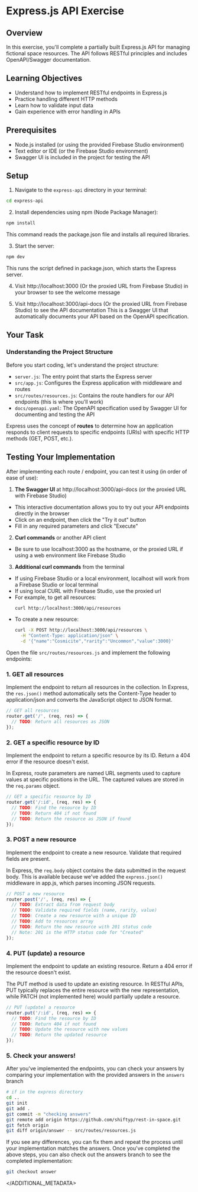 # Express.js API Exercise

## Overview

In this exercise, you'll complete a partially built Express.js API for managing fictional space resources. The API follows RESTful principles and includes OpenAPI/Swagger documentation.

## Learning Objectives

- Understand how to implement RESTful endpoints in Express.js
- Practice handling different HTTP methods
- Learn how to validate input data
- Gain experience with error handling in APIs

## Prerequisites

- Node.js installed (or using the provided Firebase Studio environment)
- Text editor or IDE (or the Firebase Studio environment)
- Swagger UI is included in the project for testing the API

## Setup

1. Navigate to the `express-api` directory in your terminal:
  ```bash
  cd express-api
  ```

2. Install dependencies using npm (Node Package Manager):
  ```bash
  npm install
  ```
  This command reads the package.json file and installs all required libraries.

3. Start the server:
  ```bash
  npm dev
  ```
  This runs the script defined in package.json, which starts the Express server.

4. Visit http://localhost:3000 (Or the proxied URL from Firebase Studio) in your browser to see the welcome message

5. Visit http://localhost:3000/api-docs (Or the proxied URL from Firebase Studio) to see the API documentation
  This is a Swagger UI that automatically documents your API based on the OpenAPI specification.

## Your Task

### Understanding the Project Structure

Before you start coding, let's understand the project structure:

- `server.js`: The entry point that starts the Express server
- `src/app.js`: Configures the Express application with middleware and routes
- `src/routes/resources.js`: Contains the route handlers for our API endpoints (this is where you'll work)
- `docs/openapi.yaml`: The OpenAPI specification used by Swagger UI for documenting and testing the API

Express uses the concept of **routes** to determine how an application responds to client requests to specific endpoints (URIs) with specific HTTP methods (GET, POST, etc.).

## Testing Your Implementation

After implementing each route / endpoint, you can test it using (in order of ease of use):

1. **The Swagger UI** at http://localhost:3000/api-docs (or the proxied URL with Firebase Studio)
  - This interactive documentation allows you to try out your API endpoints directly in the browser
  - Click on an endpoint, then click the "Try it out" button
  - Fill in any required parameters and click "Execute"

2. **Curl commands** or another API client
  - Be sure to use localhost:3000 as the hostname, or the proxied URL if using a web environment like Firebase Studio

3. **Additional curl commands** from the terminal
  - If using Firebase Studio or a local environment, localhost will work from a Firebase Studio or local terminal
  - If using local CURL with Firebase Studio, use the proxied url
  - For example, to get all resources:
    ```bash 
    curl http://localhost:3000/api/resources
    ```
  - To create a new resource:
    ```bash
    curl -X POST http://localhost:3000/api/resources \
      -H "Content-Type: application/json" \
      -d '{"name":"Cosmicite","rarity":"Uncommon","value":3000}'
    ```

Open the file `src/routes/resources.js` and implement the following endpoints:

### 1. GET all resources

Implement the endpoint to return all resources in the collection. In Express, the `res.json()` method automatically sets the Content-Type header to application/json and converts the JavaScript object to JSON format.

```javascript
// GET all resources
router.get('/', (req, res) => {
  // TODO: Return all resources as JSON
});
```

### 2. GET a specific resource by ID

Implement the endpoint to return a specific resource by its ID. Return a 404 error if the resource doesn't exist.

In Express, route parameters are named URL segments used to capture values at specific positions in the URL. The captured values are stored in the `req.params` object.

```javascript
// GET a specific resource by ID
router.get('/:id', (req, res) => {
  // TODO: Find the resource by ID
  // TODO: Return 404 if not found
  // TODO: Return the resource as JSON if found
});
```

### 3. POST a new resource

Implement the endpoint to create a new resource. Validate that required fields are present.

In Express, the `req.body` object contains the data submitted in the request body. This is available because we've added the `express.json()` middleware in app.js, which parses incoming JSON requests.

```javascript
// POST a new resource
router.post('/', (req, res) => {
  // TODO: Extract data from request body
  // TODO: Validate required fields (name, rarity, value)
  // TODO: Create a new resource with a unique ID
  // TODO: Add to resources array
  // TODO: Return the new resource with 201 status code
  // Note: 201 is the HTTP status code for "Created"
});
```

### 4. PUT (update) a resource

Implement the endpoint to update an existing resource. Return a 404 error if the resource doesn't exist.

The PUT method is used to update an existing resource. In RESTful APIs, PUT typically replaces the entire resource with the new representation, while PATCH (not implemented here) would partially update a resource.

```javascript
// PUT (update) a resource
router.put('/:id', (req, res) => {
  // TODO: Find the resource by ID
  // TODO: Return 404 if not found
  // TODO: Update the resource with new values
  // TODO: Return the updated resource
});
```


### 5. Check your answers!

After you've implemented the endpoints, you can check your answers by comparing your implementation with the provided answers in the `answers` branch

```bash
# if in the express directory
cd ..
git init
git add .
git commit -m "checking answers"
git remote add origin https://github.com/shiftyp/rest-in-space.git
git fetch origin
git diff origin/answer -- src/routes/resources.js
```

If you see any differences, you can fix them and repeat the process until your implementation matches the answers. Once you've completed the above steps, you can also check out the answers branch to see the completed implementation:

```bash
git checkout answer
```



</ADDITIONAL_METADATA>



